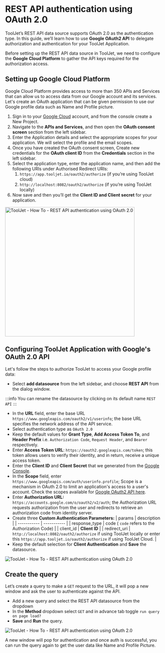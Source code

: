 # REST API authentication using OAuth 2.0

ToolJet’s REST API data source supports OAuth 2.0 as the authentication type. In this guide, we’ll learn how to use **Google OAuth2 API** to delegate authorization and authentication for your ToolJet Application.

Before setting up the REST API data source in ToolJet, we need to configure the **Google Cloud Platform** to gather the API keys required for the authorization access.

## Setting up Google Cloud Platform

Google Cloud Platform provides access to more than 350 APIs and Services that can allow us to access data from our Google account and its services. Let's create an OAuth application that can be given permission to use our Google profile data such as Name and Profile picture.

1. Sign in to your [Google Cloud](https://cloud.google.com/) account, and from the console create a New Project.
2. Navigate to the **APIs and Services**, and then open the **OAuth consent screen** section from the left sidebar.
3. Enter the Application details and select the appropriate scopes for your application. We will select the profile and the email scopes. 
4. Once you have created the OAuth consent screen, Create new credentials for the **OAuth client ID** from the **Credentials** section in the left sidebar.
5. Select the application type, enter the application name, and then add the following URIs under Authorised Redirect URIs:
    1. `https://app.tooljet.io/oauth2/authorize` (if you’re using ToolJet cloud)
    2. `http://localhost:8082/oauth2/authorize` (if you’re using ToolJet locally)
6. Now save and then you’ll get the **Client ID and Client secret** for your application.

<img class="screenshot-full" src="/img/how-to/oauth2-authorization/gcp.png" alt="ToolJet - How To - REST API authentication using OAuth 2.0" height="420"/>

## Configuring ToolJet Application with Google's OAuth 2.0 API

Let's follow the steps to authorize ToolJet to access your Google profile data:

- Select **add datasource** from the left sidebar, and choose **REST API** from the dialog window.

:::info
You can rename the datasource by clicking on its default name `REST API`
:::

- In the **URL** field, enter the base URL `https://www.googleapis.com/oauth2/v1/userinfo`; the base URL specifies the network address of the API service.
- Select authentication type as `OAuth 2.0`
- Keep the default values for **Grant Type**, **Add Access Token To**, and **Header Prefix** i.e. `Authorization Code`, `Request Header`, and `Bearer` respectively.
- Enter **Access Token URL**: `https://oauth2.googleapis.com/token`; this token allows users to verify their identity, and in return, receive a unique access token.
- Enter the **Client ID** and **Client Secret** that we generated from the [Google Console](http://console.developers.google.com/).
- In the **Scope** field, enter `https://www.googleapis.com/auth/userinfo.profile`; Scope is a mechanism in OAuth 2.0 to limit an application's access to a user's account. Check the scopes available for [Google OAuth2 API here](https://developers.google.com/identity/protocols/oauth2/scopes#oauth2).
- Enter **Authorization URL:** `https://accounts.google.com/o/oauth2/v2/auth`; the Authorization URL requests authorization from the user and redirects to retrieve an authorization code from identity server.
- Create three **Custom Authentication Parameters:**
    | params      | description |
    | ----------- | ----------- |
    | response_type | code ( `code` refers to the Authorization Code) |
    | client_id | **Client ID**  |
    | redirect_uri | `http://localhost:8082/oauth2/authorize` if using ToolJet locally or enter this `https://app.tooljet.io/oauth2/authorize` if using ToolJet Cloud.  |
- Keep the default selection for **Client Authentication** and **Save** the datasource.

<img class="screenshot-full" src="/img/how-to/oauth2-authorization/restapi.png" alt="ToolJet - How To - REST API authentication using OAuth 2.0"/>

## Create the query

Let’s create a query to make a `GET` request to the URL, it will pop a new window and ask the user to authenticate against the API.

- Add a new query and select the REST API datasource from the dropdown
- In the **Method** dropdown select `GET` and in advance tab toggle `run query on page load?`
- **Save** and **Run** the query.

<img class="screenshot-full" src="/img/how-to/oauth2-authorization/oauth.gif" alt="ToolJet - How To - REST API authentication using OAuth 2.0"/>

A new window will pop for authentication and once auth is successful, you can run the query again to get the user data like Name and Profile Picture.